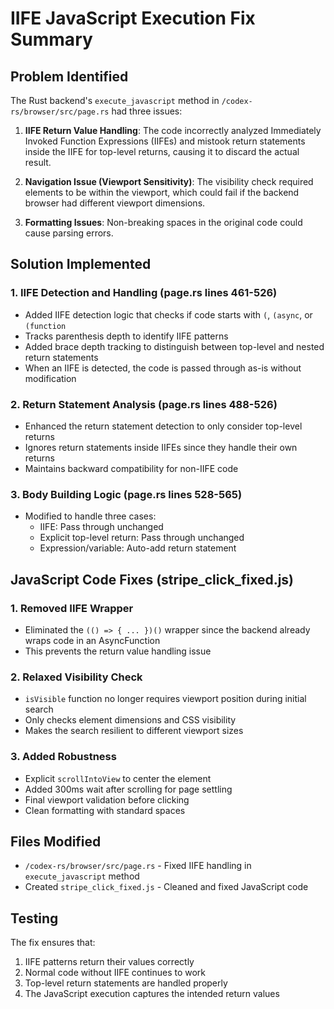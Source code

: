 # IIFE JavaScript Execution Fix Summary

## Problem Identified
The Rust backend's `execute_javascript` method in `/codex-rs/browser/src/page.rs` had three issues:

1. **IIFE Return Value Handling**: The code incorrectly analyzed Immediately Invoked Function Expressions (IIFEs) and mistook return statements inside the IIFE for top-level returns, causing it to discard the actual result.

2. **Navigation Issue (Viewport Sensitivity)**: The visibility check required elements to be within the viewport, which could fail if the backend browser had different viewport dimensions.

3. **Formatting Issues**: Non-breaking spaces in the original code could cause parsing errors.

## Solution Implemented

### 1. IIFE Detection and Handling (page.rs lines 461-526)
- Added IIFE detection logic that checks if code starts with `(`, `(async`, or `(function`
- Tracks parenthesis depth to identify IIFE patterns
- Added brace depth tracking to distinguish between top-level and nested return statements
- When an IIFE is detected, the code is passed through as-is without modification

### 2. Return Statement Analysis (page.rs lines 488-526)
- Enhanced the return statement detection to only consider top-level returns
- Ignores return statements inside IIFEs since they handle their own returns
- Maintains backward compatibility for non-IIFE code

### 3. Body Building Logic (page.rs lines 528-565)
- Modified to handle three cases:
  - IIFE: Pass through unchanged
  - Explicit top-level return: Pass through unchanged  
  - Expression/variable: Auto-add return statement

## JavaScript Code Fixes (stripe_click_fixed.js)

### 1. Removed IIFE Wrapper
- Eliminated the `(() => { ... })()` wrapper since the backend already wraps code in an AsyncFunction
- This prevents the return value handling issue

### 2. Relaxed Visibility Check
- `isVisible` function no longer requires viewport position during initial search
- Only checks element dimensions and CSS visibility
- Makes the search resilient to different viewport sizes

### 3. Added Robustness
- Explicit `scrollIntoView` to center the element
- Added 300ms wait after scrolling for page settling
- Final viewport validation before clicking
- Clean formatting with standard spaces

## Files Modified
- `/codex-rs/browser/src/page.rs` - Fixed IIFE handling in `execute_javascript` method
- Created `stripe_click_fixed.js` - Cleaned and fixed JavaScript code

## Testing
The fix ensures that:
1. IIFE patterns return their values correctly
2. Normal code without IIFE continues to work
3. Top-level return statements are handled properly
4. The JavaScript execution captures the intended return values